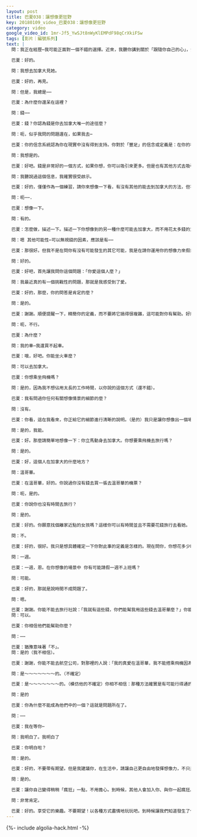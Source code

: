 ```yaml
---
layout: post
title: 巴夏038：讓想像更狂野
key: 20180109_video_巴夏038：讓想像更狂野
category: video
google_video_id: 1mr-Jf5_YwSJt8nWyKlEMPdF98qCrXkiFSw
tags: [影片｜編號系列]
text: |
  問：我正在經歷⋯我可能正面對一個不錯的選擇。近來，我聽你講到關於「跟隨你自己的心」，然後最近我遇到一個人，我們的相愛為我帶來一些挑戰。我的意思是我真的愛這個人。

  巴夏：好的。

  問：我想去加拿大見她。

  巴夏：好的，再見。

  問：但是，我總是⋯⋯

  巴夏：為什麼你還呆在這裡？

  問：錢⋯⋯

  巴夏：錢？你認為錢是你去加拿大唯一的途徑麼？

  問：呃，似乎我問的問題還在，如果我去⋯

  巴夏：你的信念系統認為你在現實中沒有得到支持。你對於「豐足」的信念或定義是：在你的社會中，錢是唯一表達「豐足」的方式。

  問：我想是的。

  巴夏：好吧。錢是非常好的一個方式，如果你想，你可以吸引來更多。但是也有其他方式去吸引豐足。因為「豐足」真的是一種能力——「當你需要做某事的時候，能去做你需要做的這事情的能力。」（just the ability to do what youneed to do when you need to do it）

  問：我聽說過這個信息，我確實很受啟示。

  巴夏：好的，僅僅作為一個練習，請你來想像一下看，有沒有其他的能去到加拿大的方法，但不需要那麼多錢？

  問：呃⋯⋯.

  巴夏：想像一下。

  問：有的。

  巴夏：怎麼做，描述一下。描述一下你想像到的另一種什麼可能去加拿大，而不用花太多錢的方式。

  問：嗯 其他可能性⋯可以無視錢的因素，應該是有⋯⋯

  巴夏：那很好。但我不是在問你有沒有可能發生的其它可能，我是在請你運用你的想像力來假想出一種情況，虛構出一種可能去到加拿大的方式。需要我給你一個提示嗎？

  問：好的。

  巴夏：好吧，首先讓我問你這個問題：「你愛這個人麼？」

  問：我最近真的有一個挑戰性的問題，那就是我感受到了愛。

  巴夏：好的，那麼，你的問答是肯定的麼？

  問：是的。

  巴夏：謝謝。順便提醒一下，精簡你的定義，而不要將它搞得很複雜，這可能對你有幫助。好麼？讓我問你，就旅遊而言，你有個首選的去加拿大的方式麼？你能開你的車去麼？

  問：呃，不行。

  巴夏：為什麼？

  問：我的車⋯我還買不起車。

  巴夏：哦，好吧。你能坐火車麼？

  問：可以去加拿大。

  巴夏：你想乘坐飛機嗎？

  問：是的，因為我不想佔用太長的工作時間，以你說的這個方式（還不錯）。

  巴夏：我有問過你任何有關想像情景的細節的麼？

  問：沒有。

  巴夏：你看，這在我看來，你正給它的細節進行清晰的說明。（是的）我只是讓你想像出一個場景，但是即使在你想像的場景中，旅行還是佔用了這麼長的工作時間。在你想像的情景中，你有那麼多顧慮。你能跟上我麼？

  問：是的，我能。

  巴夏：好。那麼請簡單地想像一下：你立馬動身去加拿大。你想要乘飛機去旅行嗎？

  問：是的。

  巴夏：好，這個人在加拿大的什麼地方？

  問：溫哥華。

  巴夏：在溫哥華，好的。你說過你沒有錢去買一張去溫哥華的機票？

  問：呃，是的。

  巴夏：你說你也沒有時間去旅行？

  問：是的。

  巴夏：好的。你願意找個離家近點的女孩嗎？這樣你可以有時間並且不需要花錢旅行去看她。

  問：不。

  巴夏：好的，很好。我只是想具體確定一下你對此事的定義是怎樣的。現在問你，你想花多少時間在溫哥華與她在一起？

  問：一週。

  巴夏：一週，恩。在你想像的場景中 你有可能請假一週不上班嗎？

  問：可能。

  巴夏：好的，那就是說時間不成問題了。

  問：嗯。

  巴夏：謝謝。你能不能去旅行社說：「我就有這些錢，你們能幫我用這些錢去溫哥華麼？」你能那麼做麼？
  問：可以。

  巴夏：你相信他們能幫助你麼？

  問：⋯⋯

  巴夏：猶豫意味著「不」。
  問：是的（我不相信）。

  巴夏：謝謝，你能不能去航空公司，對那裡的人說：「我的真愛在溫哥華，我不能搭乘飛機因為我沒有這麼多錢，我能請求你們幫我去到那裡嗎？」你能那麼做麼？

  問：是～～～～～～～的。（不確定）

  巴夏：是～～～～～～～的。（模仿他的不確定）你相不相信：那種方法確實是有可能行得通的？「不～～～～～」（代替他表演不確定的回答）你知道麼？在你的星球上有這樣的人，他們以這種方式成功了。

  問：是的

  巴夏：你為什麼不能成為他們中的一個？這就是問題所在了。

  問：⋯⋯

  巴夏：我在等你⋯

  問：我明白了。我明白了

  巴夏：你明白啦？

  問：是的。

  巴夏：好的，不要帶有期望。但是我建議你，在生活中，請讓自己更自由地發揮想像力，不只是在頭腦裡想一想，而是真正的去做這些「傻傻的瘋狂的」事情，因為生活就是這麼運作的。並且，當你這麼做的時候，不帶期望的去做，因為並不是說，這種方式就一定是可能實現目標的那種方式。但是，僅僅是去做這些嘗試，就會帶你走出以前的方式——你那些老舊的方式就是你前進的唯一阻礙，這（跟隨想像而行動）會為你鬆綁，向你展示更多的可能性，並且你可能會驚訝於你實際得到的反映。能跟上我麼？

  問：是的。

  巴夏：讓你自己變得稍稍「瘋狂」一點，不用擔心。到時候，其他人會加入你、與你一起瘋狂。你願意鬆動你的頭腦、多做一點實驗性的嘗試嗎？

  問：非常肯定。

  巴夏：好的。享受它的樂趣。不要期望！以各種方式盡情地玩玩吧。到時候讓我們知道發生了什麼。
---
```


{%- include algolia-hack.html -%}
